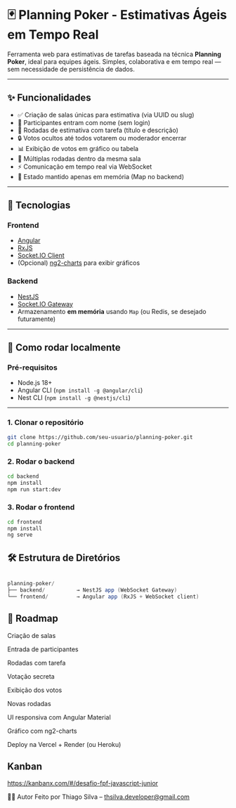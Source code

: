# 🃏 Planning Poker - Estimativas Ágeis em Tempo Real

Ferramenta web para estimativas de tarefas baseada na técnica **Planning Poker**, ideal para equipes ágeis. Simples, colaborativa e em tempo real — sem necessidade de persistência de dados.

---

## ✨ Funcionalidades

- ✅ Criação de salas únicas para estimativa (via UUID ou slug)
- 👥 Participantes entram com nome (sem login)
- 🔄 Rodadas de estimativa com tarefa (título e descrição)
- 🔒 Votos ocultos até todos votarem ou moderador encerrar
- 📊 Exibição de votos em gráfico ou tabela
- 🔁 Múltiplas rodadas dentro da mesma sala
- ⚡ Comunicação em tempo real via WebSocket
- 🧠 Estado mantido apenas em memória (Map no backend)

---

## 🚀 Tecnologias

### Frontend
- [Angular](https://angular.io/)
- [RxJS](https://rxjs.dev/)
- [Socket.IO Client](https://socket.io/docs/v4/client-api/)
- (Opcional) [ng2-charts](https://valor-software.com/ng2-charts/) para exibir gráficos

### Backend
- [NestJS](https://nestjs.com/)
- [Socket.IO Gateway](https://docs.nestjs.com/websockets/gateways)
- Armazenamento **em memória** usando `Map` (ou Redis, se desejado futuramente)

---

## 🧪 Como rodar localmente

### Pré-requisitos

- Node.js 18+
- Angular CLI (`npm install -g @angular/cli`)
- Nest CLI (`npm install -g @nestjs/cli`)

---

### 1. Clonar o repositório

```bash
git clone https://github.com/seu-usuario/planning-poker.git
cd planning-poker
```
### 2. Rodar o backend

```bash
cd backend
npm install
npm run start:dev
```

### 3. Rodar o frontend

```bash
cd frontend
npm install
ng serve
```

## 🛠️ Estrutura de Diretórios
```java

planning-poker/
├── backend/          → NestJS app (WebSocket Gateway)
└── frontend/         → Angular app (RxJS + WebSocket client)
```

## 📌 Roadmap
 Criação de salas

 Entrada de participantes

 Rodadas com tarefa

 Votação secreta

 Exibição dos votos

 Novas rodadas

 UI responsiva com Angular Material

 Gráfico com ng2-charts

 Deploy na Vercel + Render (ou Heroku)

## Kanban

 https://kanbanx.com/#/desafio-fpf-javascript-junior



🧑‍💻 Autor
Feito por Thiago Silva – thsilva.developer@gmail.com
